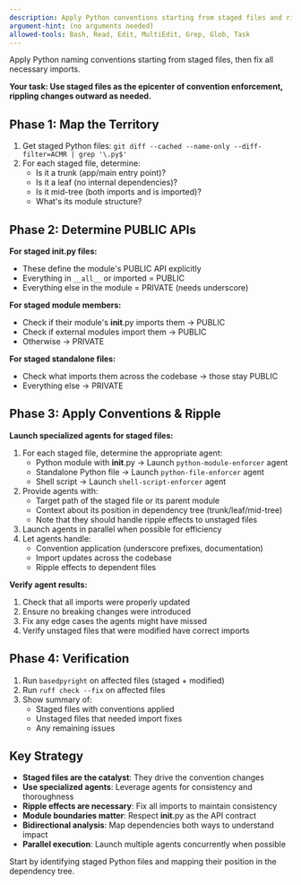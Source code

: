 ```yaml
---
description: Apply Python conventions starting from staged files and ripple outward
argument-hint: (no arguments needed)
allowed-tools: Bash, Read, Edit, MultiEdit, Grep, Glob, Task
---
```


Apply Python naming conventions starting from staged files, then fix all necessary imports.

**Your task: Use staged files as the epicenter of convention enforcement, rippling changes outward as needed.**

## Phase 1: Map the Territory

1. Get staged Python files: `git diff --cached --name-only --diff-filter=ACMR | grep '\.py$'`
2. For each staged file, determine:
   - Is it a trunk (app/main entry point)?
   - Is it a leaf (no internal dependencies)?
   - Is it mid-tree (both imports and is imported)?
   - What's its module structure?

## Phase 2: Determine PUBLIC APIs

**For staged __init__.py files:**
- These define the module's PUBLIC API explicitly
- Everything in `__all__` or imported = PUBLIC
- Everything else in the module = PRIVATE (needs underscore)

**For staged module members:**
- Check if their module's __init__.py imports them → PUBLIC
- Check if external modules import them → PUBLIC
- Otherwise → PRIVATE

**For staged standalone files:**
- Check what imports them across the codebase → those stay PUBLIC
- Everything else → PRIVATE

## Phase 3: Apply Conventions & Ripple

**Launch specialized agents for staged files:**
1. For each staged file, determine the appropriate agent:
   - Python module with __init__.py → Launch `python-module-enforcer` agent
   - Standalone Python file → Launch `python-file-enforcer` agent
   - Shell script → Launch `shell-script-enforcer` agent
2. Provide agents with:
   - Target path of the staged file or its parent module
   - Context about its position in dependency tree (trunk/leaf/mid-tree)
   - Note that they should handle ripple effects to unstaged files
3. Launch agents in parallel when possible for efficiency
4. Let agents handle:
   - Convention application (underscore prefixes, documentation)
   - Import updates across the codebase
   - Ripple effects to dependent files

**Verify agent results:**
1. Check that all imports were properly updated
2. Ensure no breaking changes were introduced
3. Fix any edge cases the agents might have missed
4. Verify unstaged files that were modified have correct imports

## Phase 4: Verification

1. Run `basedpyright` on affected files (staged + modified)
2. Run `ruff check --fix` on affected files
3. Show summary of:
   - Staged files with conventions applied
   - Unstaged files that needed import fixes
   - Any remaining issues

## Key Strategy

- **Staged files are the catalyst**: They drive the convention changes
- **Use specialized agents**: Leverage agents for consistency and thoroughness
- **Ripple effects are necessary**: Fix all imports to maintain consistency
- **Module boundaries matter**: Respect __init__.py as the API contract
- **Bidirectional analysis**: Map dependencies both ways to understand impact
- **Parallel execution**: Launch multiple agents concurrently when possible

Start by identifying staged Python files and mapping their position in the dependency tree.